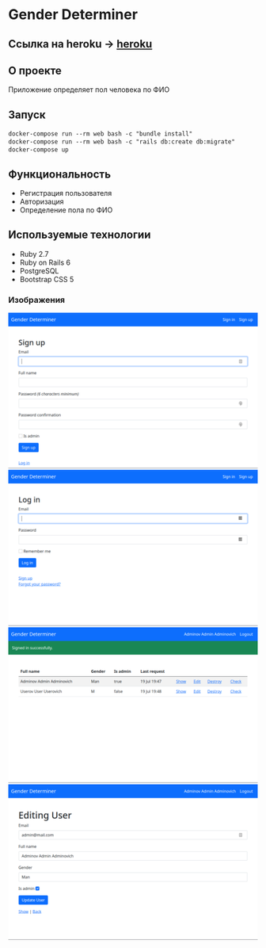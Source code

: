 # Gender Determiner
## Ссылка на heroku -> [heroku](https://shielded-inlet-23394.herokuapp.com/)
## О проекте
Приложение определяет пол человека по ФИО

## Запуск
```
docker-compose run --rm web bash -c "bundle install"
docker-compose run --rm web bash -c "rails db:create db:migrate"
docker-compose up
```

## Функциональность
- Регистрация пользователя
- Авторизация
- Определение пола по ФИО

## Используемые технологии
- Ruby 2.7
- Ruby on Rails 6
- PostgreSQL
- Bootstrap CSS 5

### Изображения
![Registration page](images/sign-up-page.png "Registration Page")
![Login page](images/login-page.png "Login Page")
![Index page](images/index-page.png "Index Page")
![User editing page](images/edit-page.png "Edit Page")